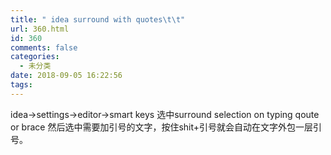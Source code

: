 ```yaml
---
title: " idea surround with quotes\t\t"
url: 360.html
id: 360
comments: false
categories:
  - 未分类
date: 2018-09-05 16:22:56
tags:
---
```


idea->settings->editor->smart keys 选中surround selection on typing qoute or brace 然后选中需要加引号的文字，按住shit+引号就会自动在文字外包一层引号。